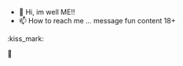 - 👋 Hi, im well ME!!
- 📫 How to reach me ... message 
fun content 18+

<!---
Ladyking0612/Ladyking0612 is a ✨ special ✨ repository because its `README.md` (this file) appears on your GitHub profile.
You can click the Preview link to take a look at your changes.
--->:kiss_mark:



💋